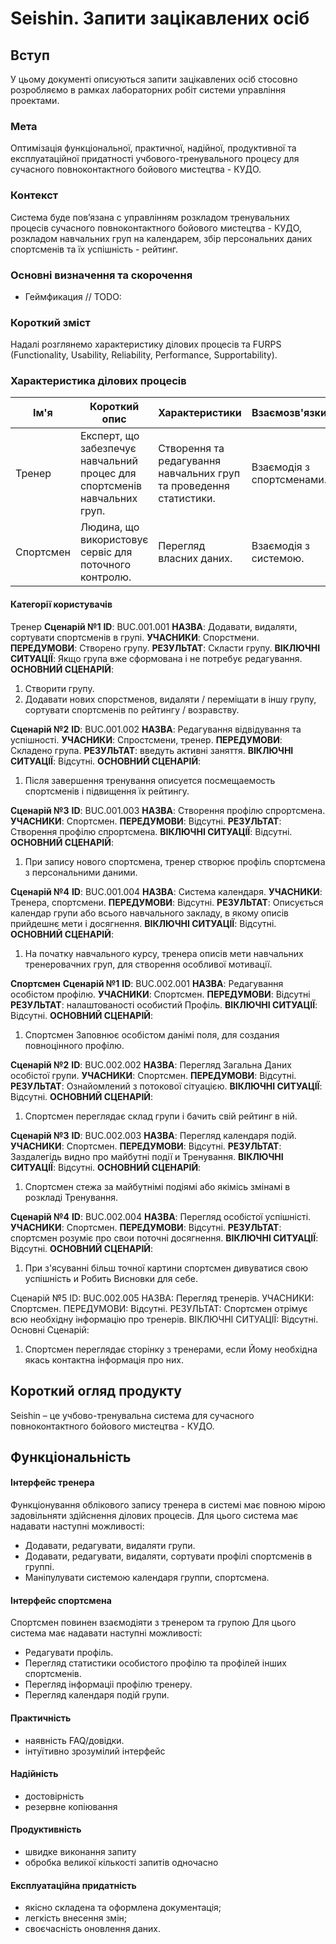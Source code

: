 # Seishin. Запити зацікавлених осіб

## Вступ
У цьому документі описуються запити зацікавлених осіб стосовно розробляємо в рамках лабораторних робіт системи управління проектами.

### Мета
Оптимізація функціональної, практичної, надійної, продуктивної та експлуатаційної придатності учбового-тренувального процесу для сучасного повноконтактного бойового мистецтва - КУДО.

### Контекст

Система буде пов’язана с управлінням розкладом тренувальних процесів сучасного повноконтактного бойового мистецтва - КУДО, розкладом навчальних груп на календарем, збір персональних даних спортсменів та їх успішність - рейтинг.

### Основні визначення та скорочення
- Геймфикация // TODO:

### Короткий зміст
Надалі розглянемо характеристику ділових процесів та FURPS (Functionality, Usability, Reliability, Performance, Supportability).

### Характеристика ділових процесів

| Ім'я | Короткий опис | Характеристики | Взаємозв'язки |
|---|---|---|---|
| Тренер | Експерт, що забезпечує навчальний процес  для спортсменів навчальних груп. | Створення та редагування навчальних груп та проведення статистики. | Взаємодія  з спортсменами. |
| Спортсмен | Людина, що використовує сервіс для поточного контролю. | Перегляд власних даних. | Взаємодія з системою. |

#### Категорії користувачів
Тренер
**Сценарій №1**
**ID**: BUC.001.001
**НАЗВА**: Додавати, видаляти, сортувати спортсменів в групі.
**УЧАСНИКИ**: Спорстмени.
**ПЕРЕДУМОВИ**: Створено групу.
**РЕЗУЛЬТАТ**: Скласти групу.
**ВІКЛЮЧНІ СИТУАЦІЇ**: Якщо група вже сформована і не потребує редагування.
**ОСНОВНИЙ СЦЕНАРІЙ**:
1. Створити групу.
2. Додавати нових спорстменов, видаляти / переміщати в іншу групу, сортувати спортсменів по рейтингу / возравству.

**Сценарій №2**
**ID**: BUC.001.002
**НАЗВА**: Редагування відвідування та успішності.
**УЧАСНИКИ**: Спростсмени, тренер.
**ПЕРЕДУМОВИ**: Складено група.
**РЕЗУЛЬТАТ**: введуть активні заняття.
**ВІКЛЮЧНІ СИТУАЦІЇ**: Відсутні.
**ОСНОВНИЙ СЦЕНАРІЙ**:
1. Після завершення тренування описуется посмещаемость спортсменів і підвищення їх рейтингу.

**Сценарій №3**
**ID**: BUC.001.003
**НАЗВА**: Створення профілю спрортсмена.
**УЧАСНИКИ**: Спортсмен.
**ПЕРЕДУМОВИ**: Відсутні.
**РЕЗУЛЬТАТ**: Створення профілю спрортсмена.
**ВІКЛЮЧНІ СИТУАЦІЇ**: Відсутні.
**ОСНОВНИЙ СЦЕНАРІЙ**:
1. При запису нового спортсмена, тренер створює профіль спортсмена з персональними даними.

**Сценарій №4**
**ID**: BUC.001.004
**НАЗВА**: Система календаря.
**УЧАСНИКИ**: Тренера, спортсмени.
**ПЕРЕДУМОВИ**: Відсутні.
**РЕЗУЛЬТАТ**: Описується календар групи або всього навчального закладу, в якому описів прийдешнє мети і досягнення.
**ВІКЛЮЧНІ СИТУАЦІЇ**: Відсутні.
**ОСНОВНИЙ СЦЕНАРІЙ**:
1. На початку навчального курсу, тренера описів мети навчальних тренеровачних груп, для створення особливої ​​мотивації.

**Спортсмен**
**Сценарій №1**
**ID**: BUC.002.001
**НАЗВА**: Редагування особістом профілю.
**УЧАСНИКИ**: Спортсмен.
**ПЕРЕДУМОВИ**: Відсутні
**РЕЗУЛЬТАТ**: налаштованості особистий Профіль.
**ВІКЛЮЧНІ СИТУАЦІЇ**: Відсутні.
**ОСНОВНИЙ СЦЕНАРІЙ**:
1. Спортсмен Заповнює особістом данімі поля, для создания повноцінного профілю.

**Сценарій №2**
**ID**: BUC.002.002
**НАЗВА**: Перегляд Загальна Даних особістої групи.
**УЧАСНИКИ**: Спортсмен.
**ПЕРЕДУМОВИ**: Відсутні.
**РЕЗУЛЬТАТ**: Ознайомлений з потокової сітуацією.
**ВІКЛЮЧНІ СИТУАЦІЇ**: Відсутні.
**ОСНОВНИЙ СЦЕНАРІЙ**:
1. Спортсмен переглядає склад групи і бачить свій рейтинг в ній.

**Сценарій №3**
**ID**: BUC.002.003
**НАЗВА**: Перегляд календаря подій.
**УЧАСНИКИ**: Спортсмен.
**ПЕРЕДУМОВИ**: Відсутні.
**РЕЗУЛЬТАТ**: Заздалегідь видно про майбутні події и Тренування.
**ВІКЛЮЧНІ СИТУАЦІЇ**: Відсутні.
**ОСНОВНИЙ СЦЕНАРІЙ**:
1. Спортсмен стежа за майбутнімі подіямі або якімісь змінамі в розкладі Тренування.

**Сценарій №4**
**ID**: BUC.002.004
**НАЗВА**: Перегляд особістої успішністі.
**УЧАСНИКИ**: Спортсмен.
**ПЕРЕДУМОВИ**: Відсутні.
**РЕЗУЛЬТАТ**: спортсмен розуміє про свои поточні досягнення.
**ВІКЛЮЧНІ СИТУАЦІЇ**: Відсутні.
**ОСНОВНИЙ СЦЕНАРІЙ**:
1. При з'ясуванні більш точної картини спортсмен дивуватися свою успішність и Робить Висновки для себе.

Сценарій №5
ID: BUC.002.005
НАЗВА: Перегляд тренерів.
УЧАСНИКИ: Спортсмен.
ПЕРЕДУМОВИ: Відсутні.
РЕЗУЛЬТАТ: Спортсмен отрімує всю необхідну інформацію про тренерів.
ВІКЛЮЧНІ СИТУАЦІЇ: Відсутні.
Основні Сценарій:
1. Спортсмен переглядає сторінку з тренерами, если Йому необхідна якась контактна інформація про них.

## Короткий огляд продукту

Seishin – це учбово-тренувальна система для сучасного повноконтактного бойового мистецтва - КУДО.

## Функціональність

#### Інтерфейс тренера
Функціонування облікового запису тренера в системі має повною мірою задовільняти здійснення ділових процесів.
Для цього система має надавати наступні можливості:
 - Додавати, редагувати, видаляти групи.
 - Додавати, редагувати, видаляти, сортувати профілі спортсменів в группі.
 - Маніпулувати системою календаря группи, спортсмена.

#### Інтерфейс спортсмена
Спортсмен повинен взаємодіяти з тренером та групою
Для цього система має надавати наступні можливості:
- Редагувати профіль.
- Перегляд статистики особистого профілю та профілей інших спортсменів.
- Перегляд інформаціі профілю тренеру.
- Перегляд календаря подій групи.

#### Практичність
- наявність FAQ/довідки.
- інтуїтивно зрозумілий інтерфейс

#### Надійність
- достовірність
- резервне копіювання

#### Продуктивність
- швидке виконання запиту
- обробка великої кількості запитів одночасно
#### Експлуатаційна придатність
- якісно складена та оформлена документація;
- легкість внесення змін;
- своєчасність оновлення даних.
